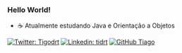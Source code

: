 ### Hello World! 
- ☕ Atualmente estudando Java e Orientação a Objetos 
 
[![Twitter: Tigodrt](https://img.shields.io/twitter/follow/tigodrt?style=social)](https://twitter.com/tigodrt)
[![Linkedin: tidrt](https://img.shields.io/badge/-tidrt-blue?style=flat-square&logo=Linkedin&logoColor=white&link=https://www.linkedin.com/in/tidrt/)](https://www.linkedin.com/in/tidrt/)
[![GitHub Tiago](https://img.shields.io/github/followers/tidrt?label=follow&style=social)](https://github.com/tidrt)
